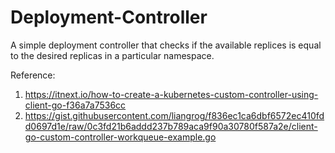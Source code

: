 # Deployment-Controller

A simple deployment controller that checks if the available replices is equal to the desired replicas in a particular namespace.

Reference:
1. https://itnext.io/how-to-create-a-kubernetes-custom-controller-using-client-go-f36a7a7536cc
2. https://gist.githubusercontent.com/liangrog/f836ec1ca6dbf6572ec410fdd0697d1e/raw/0c3fd21b6addd237b789aca9f90a30780f587a2e/client-go-custom-controller-workqueue-example.go

